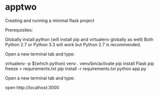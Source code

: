 # apptwo

Creating and running a minimal flask project


Prerequisites:

Globally install python (will install pip and virtualenv globally as well)
Both Python 2.7 or Python 3.3 will work but Python 2.7 is recommended.

Open a new terminal tab and type:

virtualenv -p $(which python) venv
. venv/bin/activate
pip install Flask
pip freeze > requirements.txt
pip install -r requirements.txt
python app.py

Open a new terminal tab and type:

open http://localhost:3000
